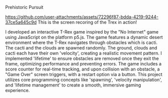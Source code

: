 Prehistoric Pursuit

https://github.com/user-attachments/assets/72296f87-bdda-4219-9244-37ce5a645c9d
This is the screen recoring of the Trex in action!

I developed an interactive T-Rex game inspired by the "No Internet" game using JavaScript on the platform p5.js. The game features a dynamic desert environment where the T-Rex navigates through obstacles which is cacti. The cacti and the clouds are spawned randomly. The ground, clouds and cacti each have their own 'velocity', creating a realistic movement pattern. I implemented 'lifetime' to ensure obstacles are removed once they exit the frame, optimizing performance and preventing errors. The game includes a score counter for real-time tracking, and upon collision with an obstacle, a "Game Over" screen triggers, with a restart option via a button. This project utilizes core programming concepts like 'spawning', 'velocity manipulation', and 'lifetime management' to create a smooth, immersive gaming experience.

